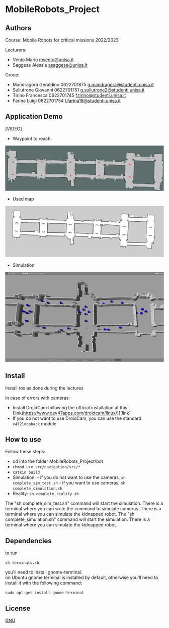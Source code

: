 # MobileRobots_Project

## Authors
Course: Mobile Robots for critical missions 2022/2023
 
Lecturers: 
* Vento Mario	       mvento@unisa.it
* Saggese Alessia    asaggese@unisa.it
 
Group:
* Mandragora Geraldino 0622701875    g.mandragora@studenti.unisa.it
* Sullutrone Giovanni  0622701751    g.sullutrone2@studenti.unisa.it
* Tirino Francesca     0622701745    f.tirino@studenti.unisa.it
* Farina Luigi         0622701754    l.farina16@studenti.unisa.it

## Application Demo
[VIDEO]

* Waypoint to reach:
<img src="/waypoints.png"/>

* Used map
<img src="/map.jpg"/>

* Simulation
<img src="/obstacle_race_gazebo.jpg"/>

## Install
Install ros as done during the lectures 

In case of errors with cameras:
* Install DroidCam following the official installation at this [link(https://www.dev47apps.com/droidcam/linux/)][link]
* If you do not want to use DroidCam, you can use the standard ```v4l2loopback``` module

## How to use
Follow these steps:
* cd into the folder MobileRobots_Project/bot
* ```chmod u+x src/navigation/src/*``` 
* ```catkin build``` 
* Simulation: - if you do not want to use the cameras, ```sh complete_sim_test.sh```
              - if you want to use cameras, ```sh complete_simulation.sh```
* Reality: ```sh complete_reality.sh```

The "sh complete_sim_test.sh" command will start the simulation. There is a terminal where you can write the command to simulate cameras. There is a terminal where you can simulate the kidnapped robot.
The "sh complete_simulation.sh" command will start the simulation. There is a terminal where you can simulate the kidnapped robot.

## Dependencies

to run 
```console
sh terminals.sh 
```
you'll need to install gnome-terminal.<br />
on Ubuntu gnome terminal is installed by default, otherwise you'll need to install it with the following command:<br />

```console
sudo apt-get install gnome-terminal
```

## License
[GNU](https://choosealicense.com/licenses/gpl-3.0/)
